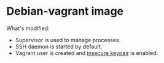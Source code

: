 Debian-vagrant image
=============

What's modified:

* Supervisor is used to manage processes.
* SSH daemon is started by default.
* Vagrant user is created and [insecure keypair](https://github.com/mitchellh/vagrant/tree/master/keys) is enabled.
